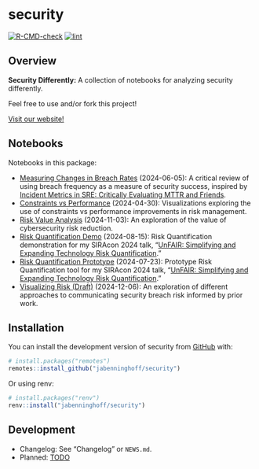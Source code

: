 
<!-- README.md is generated from README.Rmd. Please edit that file -->

# security

<!-- badges: start -->

[![R-CMD-check](https://github.com/jabenninghoff/security/workflows/R-CMD-check/badge.svg)](https://github.com/jabenninghoff/security/actions)
[![lint](https://github.com/jabenninghoff/security/workflows/lint/badge.svg)](https://github.com/jabenninghoff/security/actions)
<!-- badges: end -->

## Overview

**Security Differently:** A collection of notebooks for analyzing
security differently.

Feel free to use and/or fork this project!

[Visit our website!](https://www.security-differently.com)

## Notebooks

Notebooks in this package:

- [Measuring Changes in Breach
  Rates](https://jabenninghoff.github.io/security/analysis/breach-rates.html)
  (2024-06-05): A critical review of using breach frequency as a measure
  of security success, inspired by [Incident Metrics in SRE: Critically
  Evaluating MTTR and
  Friends](https://sre.google/resources/practices-and-processes/incident-metrics-in-sre/).
- [Constraints vs
  Performance](https://jabenninghoff.github.io/security/analysis/constraints.html)
  (2024-04-30): Visualizations exploring the use of constraints vs
  performance improvements in risk management.
- [Risk Value
  Analysis](https://jabenninghoff.github.io/security/analysis/risk-value.html)
  (2024-11-03): An exploration of the value of cybersecurity risk
  reduction.
- [Risk Quantification
  Demo](https://jabenninghoff.github.io/security/analysis/rq-demo.html)
  (2024-08-15): Risk Quantification demonstration for my SIRAcon 2024
  talk, “[UnFAIR: Simplifying and Expanding Technology Risk
  Quantification](https://www.information-safety.org/2024/08/29/siracon-2024/).”
- [Risk Quantification
  Prototype](https://jabenninghoff.github.io/security/analysis/rq-prototype.html)
  (2024-07-23): Prototype Risk Quantification tool for my SIRAcon 2024
  talk, “[UnFAIR: Simplifying and Expanding Technology Risk
  Quantification](https://www.information-safety.org/2024/08/29/siracon-2024/).”
- [Visualizing Risk
  (Draft)](https://jabenninghoff.github.io/security/analysis/visualizing-risk.html)
  (2024-12-06): An exploration of different approaches to communicating
  security breach risk informed by prior work.

## Installation

You can install the development version of security from
[GitHub](https://github.com/) with:

``` r
# install.packages("remotes")
remotes::install_github("jabenninghoff/security")
```

Or using renv:

``` r
# install.packages("renv")
renv::install("jabenninghoff/security")
```

## Development

- Changelog: See “Changelog” or `NEWS.md`.
- Planned: [TODO](TODO.md)
